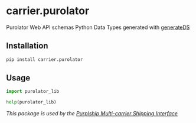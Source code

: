# carrier.purolator

Purolator Web API schemas Python Data Types generated with [generateDS](http://www.davekuhlman.org/generateDS.html)

## Installation

```bash
pip install carrier.purolator
```

## Usage

```python
import purolator_lib

help(purolator_lib)
```

*This package is used by the [Purplship Multi-carrier Shipping Interface](https://github.com/PurplShip/karrio)*
